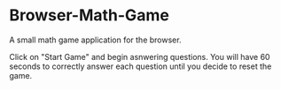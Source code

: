 # Browser-Math-Game
A small math game application for the browser.

Click on "Start Game" and begin asnwering questions. You will have 60 seconds to correctly answer each question until you decide to reset the game.
